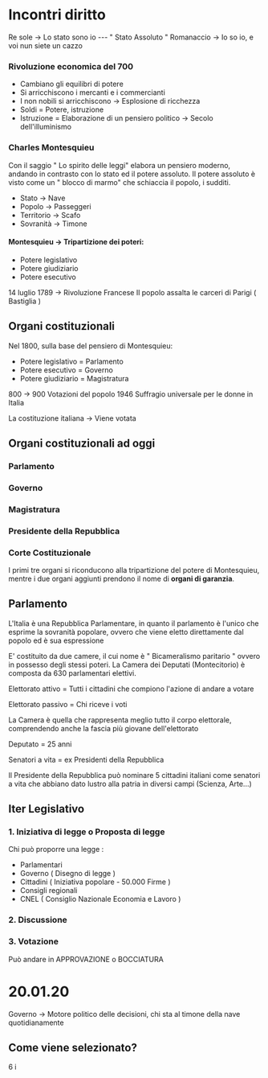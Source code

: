 ﻿# Incontri diritto 

Re sole -> Lo stato sono io --- " Stato Assoluto "
Romanaccio -> Io so io, e voi nun siete un cazzo


### Rivoluzione economica del 700 
- Cambiano gli equilibri di potere
- Si arricchiscono i mercanti e i commercianti
- I non nobili si arricchiscono -> Esplosione di ricchezza
- Soldi = Potere, istruzione
- Istruzione = Elaborazione di un pensiero politico -> Secolo dell'illuminismo

### Charles Montesquieu
Con il saggio " Lo spirito delle leggi" elabora un pensiero moderno, andando in contrasto con lo stato ed il potere assoluto.
Il potere assoluto è visto come un " blocco di marmo" che schiaccia il popolo, i sudditi.

- Stato -> Nave
- Popolo -> Passeggeri
- Territorio -> Scafo
- Sovranità -> Timone

#### Montesquieu -> Tripartizione dei poteri:
- Potere legislativo
- Potere giudiziario
- Potere esecutivo 

14 luglio 1789 -> Rivoluzione Francese
Il popolo assalta le carceri di Parigi ( Bastiglia )

## Organi costituzionali

Nel 1800, sulla base del pensiero di Montesquieu:
- Potere legislativo = Parlamento
- Potere esecutivo = Governo
- Potere giudiziario = Magistratura

800 -> 900 Votazioni del popolo
1946 Suffragio universale per le donne in Italia

La costituzione italiana -> Viene votata

## Organi costituzionali ad oggi
### Parlamento
### Governo
### Magistratura
### Presidente della Repubblica
### Corte Costituzionale
I primi tre organi si riconducono alla tripartizione del potere di Montesquieu, mentre i due organi aggiunti prendono il nome di **organi di garanzia**.

## Parlamento
L'Italia è una Repubblica Parlamentare, in quanto il parlamento è l'unico che esprime la sovranità popolare, ovvero che viene eletto direttamente dal popolo ed è sua espressione

E' costituito da due camere, il cui nome è 
" Bicameralismo paritario " ovvero in possesso degli stessi poteri.
La Camera dei Deputati (Montecitorio) è composta da 630 parlamentari elettivi.

Elettorato attivo = Tutti i cittadini che compiono l'azione di andare a votare

Elettorato passivo = Chi riceve i voti

La Camera è quella che rappresenta meglio tutto il corpo elettorale, comprendendo anche la fascia più giovane dell'elettorato

Deputato = 25 anni

Senatori a vita = ex Presidenti della Repubblica

Il Presidente della Repubblica può nominare 5 cittadini italiani come senatori a vita che abbiano dato lustro alla patria in diversi campi
(Scienza, Arte...)

## Iter Legislativo
### 1. Iniziativa di legge o Proposta di legge

Chi può proporre una legge :
- Parlamentari
- Governo ( Disegno di legge )
- Cittadini ( Iniziativa popolare - 50.000 Firme )
- Consigli regionali
- CNEL ( Consiglio Nazionale Economia e Lavoro )

### 2. Discussione 

### 3. Votazione

Può andare in APPROVAZIONE o BOCCIATURA




# 20.01.20

Governo -> Motore politico delle decisioni, chi sta al timone della nave quotidianamente

## Come viene selezionato?
6  i
<!--stackedit_data:
eyJoaXN0b3J5IjpbLTc4MjQyNTA0NiwtMTI2MDAwOTQxMV19
-->
